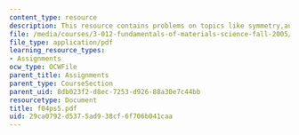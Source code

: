 ```yaml
---
content_type: resource
description: This resource contains problems on topics like symmetry,and tensor quantities.
file: /media/courses/3-012-fundamentals-of-materials-science-fall-2005/29ca0792d5375ad938cf6f706b041caa_f04ps5.pdf
file_type: application/pdf
learning_resource_types:
- Assignments
ocw_type: OCWFile
parent_title: Assignments
parent_type: CourseSection
parent_uid: 8db023f2-d8ec-7253-d926-88a30e7c44bb
resourcetype: Document
title: f04ps5.pdf
uid: 29ca0792-d537-5ad9-38cf-6f706b041caa
---
```

